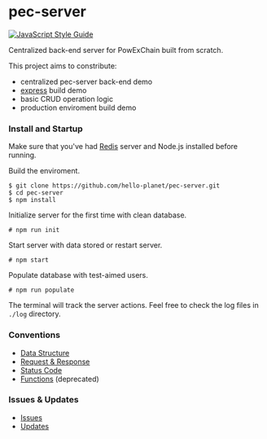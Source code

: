 # pec-server

[![JavaScript Style Guide][js-style-image ]][js-style-url]

Centralized back-end server for PowExChain built from scratch.

This project aims to constribute:

* centralized pec-server back-end demo
* [express](http://www.expressjs.com/) build demo
* basic CRUD operation logic
* production enviroment build demo

### Install and Startup
Make sure that you've had [Redis](https://redis.io/) server and Node.js installed before running.

Build the enviroment.

```shell
$ git clone https://github.com/hello-planet/pec-server.git
$ cd pec-server
$ npm install
```
Initialize server for the first time with clean database.
```shell
# npm run init
```
Start server with data stored or restart server.
```shell
# npm start
```
Populate database with test-aimed users.

```shell
# npm run populate
```

The terminal will track the server actions. Feel free to check the log files in `./log` directory. 

### Conventions

* [Data Structure](doc/data.md)
* [Request & Response](doc/req\&res.md)
* [Status Code](doc/status.md)
* [Functions](doc/func.md) (deprecated)

### Issues & Updates

* [Issues](doc/issue\&update.md#issues)
* [Updates](doc/issue\&update.md#updates)

[js-style-image ]: https://img.shields.io/badge/code_style-standard-brightgreen.svg
[js-style-url]: https://standardjs.com